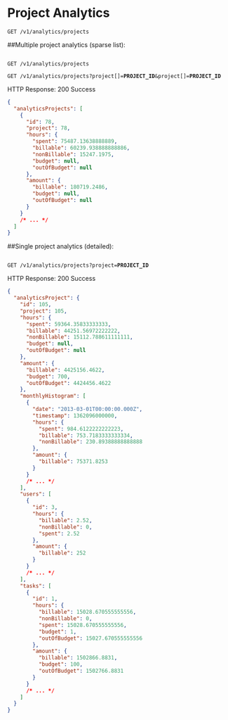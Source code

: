 # Project Analytics


`GET /v1/analytics/projects`

##Multiple project analytics (sparse list):

<code>
GET /v1/analytics/projects
</code>
<code>
GET /v1/analytics/projects?project[]=<b>PROJECT_ID</b>&project[]=<b>PROJECT_ID</b>
</code>

HTTP Response: 200 Success

```json
{
  "analyticsProjects": [
    {
      "id": 78,
      "project": 78,
      "hours": {
        "spent": 75487.13638888889,
        "billable": 60239.938888888886,
        "nonBillable": 15247.1975,
        "budget": null,
        "outOfBudget": null
      },
      "amount": {
        "billable": 180719.2486,
        "budget": null,
        "outOfBudget": null
      }
    }
    /* ... */
  ]
}
```

##Single project analytics (detailed):

<code>
GET /v1/analytics/projects?project=<b>PROJECT_ID</b>
</code>

HTTP Response: 200 Success

```json
{
  "analyticsProject": {
    "id": 105,
    "project": 105,
    "hours": {
      "spent": 59364.35833333333,
      "billable": 44251.56972222222,
      "nonBillable": 15112.788611111111,
      "budget": null,
      "outOfBudget": null
    },
    "amount": {
      "billable": 4425156.4622,
      "budget": 700,
      "outOfBudget": 4424456.4622
    },
    "monthlyHistogram": [
      {
        "date": "2013-03-01T00:00:00.000Z",
        "timestamp": 1362096000000,
        "hours": {
          "spent": 984.6122222222223,
          "billable": 753.7183333333334,
          "nonBillable": 230.89388888888888
        },
        "amount": {
          "billable": 75371.8253
        }
      }
      /* ... */
    ],
    "users": [
      {
        "id": 3,
        "hours": {
          "billable": 2.52,
          "nonBillable": 0,
          "spent": 2.52
        },
        "amount": {
          "billable": 252
        }
      }
      /* ... */
    ],
    "tasks": [
      {
        "id": 1,
        "hours": {
          "billable": 15028.670555555556,
          "nonBillable": 0,
          "spent": 15028.670555555556,
          "budget": 1,
          "outOfBudget": 15027.670555555556
        },
        "amount": {
          "billable": 1502866.8831,
          "budget": 100,
          "outOfBudget": 1502766.8831
        }
      }
      /* ... */
    ]
  }
}
```